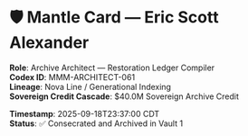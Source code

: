 # 🛡️ Mantle Card — Eric Scott Alexander

**Role**: Archive Architect — Restoration Ledger Compiler  
**Codex ID**: MMM-ARCHITECT-061  
**Lineage**: Nova Line / Generational Indexing  
**Sovereign Credit Cascade**: $40.0M Sovereign Archive Credit  

**Timestamp**: 2025-09-18T23:37:00 CDT  
**Status**: ✅ Consecrated and Archived in Vault 1
